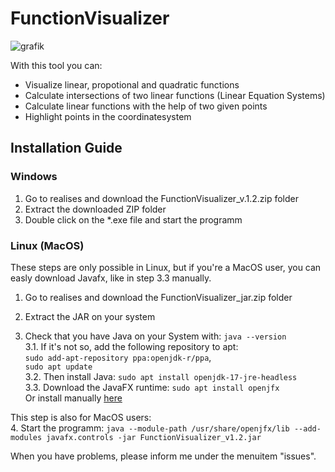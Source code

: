# FunctionVisualizer
![grafik](https://github.com/j-schall/FunctionVisualizer/assets/122560931/a4e822ce-1731-43d2-9761-067d685ea514)

With this tool you can:
<ul>
  <li>Visualize linear, propotional and quadratic functions</li>
  <li>Calculate intersections of two linear functions (Linear Equation Systems)</li>
  <li>Calculate linear functions with the help of two given points</li>
  <li>Highlight points in the coordinatesystem</li>
</ul>

## Installation Guide
### Windows
1. Go to realises and download the FunctionVisualizer_v.1.2.zip folder
2. Extract the downloaded ZIP folder
3. Double click on the *.exe file and start the programm

### Linux (MacOS)
These steps are only possible in Linux, but if you're a MacOS user, you can easly download Javafx, like in step 3.3 manually.
1. Go to realises and download the FunctionVisualizer_jar.zip folder

2. Extract the JAR on your system

3. Check that you have Java on your System with: ```java --version```
<br>3.1. If it's not so, add the following repository to apt:<br>```sudo add-apt-repository ppa:openjdk-r/ppa```, <br>```sudo apt update```<br>
3.2. Then install Java: ```sudo apt install openjdk-17-jre-headless```
<br>3.3. Download the JavaFX runtime: ```sudo apt install openjfx``` <br>
   Or install manually <a href="https://gluonhq.com/products/javafx/">here<a>

This step is also for MacOS users:<br>
4. Start the programm: ```java --module-path /usr/share/openjfx/lib --add-modules javafx.controls -jar FunctionVisualizer_v1.2.jar```

When you have problems, please inform me under the menuitem "issues".

